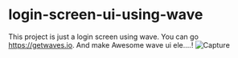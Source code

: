 # login-screen-ui-using-wave

This project is just a login screen using wave.
You can go https://getwaves.io.
And make Awesome wave ui ele....!
![Capture](https://user-images.githubusercontent.com/66193892/112006133-d3fb3680-8b51-11eb-9cc9-0e1c1b2de6c9.PNG)

